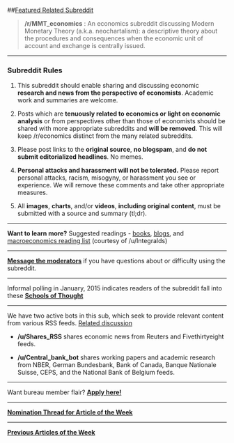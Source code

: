 ##[Featured Related Subreddit](http://www.reddit.com/r/Economics/comments/29t00d/nomination_thread_for_featured_subreddit/)  

>**/r/MMT_economics** : An economics subreddit discussing Modern Monetary Theory (a.k.a. neochartalism): a descriptive theory about the procedures and consequences when the economic unit of account and exchange is centrally issued.

***

### Subreddit Rules

1. This subreddit should enable sharing and discussing economic **research and news from the perspective of economists**. Academic work and summaries are welcome. 

2. Posts which are **tenuously related to economics or light on economic analysis** or from perspectives other than those of economists should be shared with more appropriate subreddits and **will be removed**. This will keep /r/economics distinct from the many related subreddits.  

3. Please post links to the **original source**, **no blogspam**, and **do not submit editorialized headlines**. No memes.

4. **Personal attacks and harassment will not be tolerated.** Please report personal attacks, racism, misogyny, or harassment you see or experience. We will remove these comments and take other appropriate measures.

5. All **images**, **charts**, and/or **videos**, **including original content**, must be submitted with a source and summary (tl;dr).

---

**Want to learn more?** Suggested readings - [books](http://www.reddit.com/r/Economics/wiki/reading/), [blogs](http://www.reddit.com/r/Economics/wiki/blogs), and [macroeconomics reading list](http://integdomain.wordpress.com/reading-list/) (courtesy of /u/Integralds)

---

[**Message the moderators**](http://www.reddit.com/message/compose?to=%23Economics) if you have questions about or difficulty using the subreddit.  

***

Informal polling in January, 2015 indicates readers of the subreddit fall into these [**Schools of Thought**](http://i.imgur.com/oOsDPdD.png)

***

We have two active bots in this sub, which seek to provide relevant content from various RSS feeds.  [Related discussion](http://www.reddit.com/r/Economics/comments/25yjr1/announcing_the_provision_of_rss_feeds_into/)

- **/u/Shares_RSS**  shares economic news from Reuters and Fivethirtyeight feeds. 

- **/u/Central_bank_bot** shares working papers and academic research from NBER, German Bundesbank, Bank of Canada, Banque Nationale Suisse, CEPS, and the National Bank of Belgium feeds. 

***

Want bureau member flair? [**Apply here!**](http://www.reddit.com/r/Economics/comments/2h6uiu/call_for_flair_round_2/)

***

[**Nomination Thread for Article of the Week**](http://www.reddit.com/r/Economics/comments/2xlknu/article_of_the_week_topic_of_the_month_nomination/) 

***

[**Previous Articles of the Week**](http://www.reddit.com/r/Economics/search?q=%22article+of+the+week%22&sort=new&restrict_sr=on&t=all)

[](/r/Economics/wiki/reading)